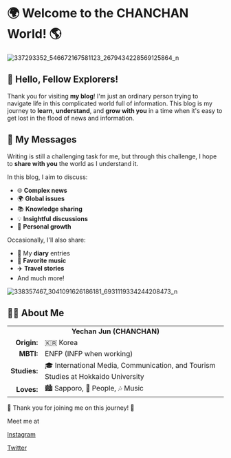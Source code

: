 # 🌍 Welcome to the CHANCHAN World! 🌎


![337293352_546672167581123_2679434228569125864_n](https://github.com/user-attachments/assets/01d0ea47-5c78-4489-ad8d-77136d34e16c)


## 👋 Hello, Fellow Explorers!

Thank you for visiting **my blog**! I'm just an ordinary person trying to navigate life in this complicated world full of information. This blog is my journey to **learn**, **understand**, and **grow with you** in a time when it's easy to get lost in the flood of news and information.

## 📝 My Messages

Writing is still a challenging task for me, but through this challenge, I hope to **share with you** the world as I understand it.

In this blog, I aim to discuss:

* 🌐 **Complex news**
* 🌍 **Global issues**
* 📚 **Knowledge sharing**
* 💡 **Insightful discussions**
* 🌱 **Personal growth**

Occasionally, I'll also share:

* 📔 My **diary** entries
* 🎵 **Favorite music**
* ✈️ **Travel stories**
* And much more!


![338357467_3041091626186181_6931119334244208473_n](https://github.com/user-attachments/assets/aad25b87-f57d-4ce1-864b-3a649d664997)

## 🙋‍♂️ About Me

<div align="center">
  <table>
    <tr>
      <td align="center" colspan="2"><strong>Yechan Jun (CHANCHAN)</strong></td>
    </tr>
    <tr>
      <td align="right"><strong>Origin:</strong></td>
      <td align="left">🇰🇷 Korea</td>
    </tr>
    <tr>
      <td align="right"><strong>MBTI:</strong></td>
      <td align="left">ENFP (INFP when working)</td>
    </tr>
    <tr>
      <td align="right"><strong>Studies:</strong></td>
      <td align="left">🎓 International Media, Communication, and Tourism Studies at Hokkaido University</td>
    </tr>
    <tr>
      <td align="right"><strong>Loves:</strong></td>
      <td align="left">🏙️ Sapporo, 👥 People, 🎶 Music</td>
    </tr>
  </table>
</div>

💖 Thank you for joining me on this journey! 💖

Meet me at

[Instagram](https://www.instagram.com/chanchan_please_be_happy/)

[Twitter](https://x.com/chanchansapporo)